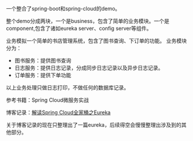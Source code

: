 一个整合了spring-boot和spring-cloud的demo。

整个demo分成两块，一个是business，包含了简单的业务模块。一个是component,包含了诸如eureka server、config server等组件。


业务模拟一个简单的书店管理系统，包含了图书查询、下订单的功能。
业务模块分为：
* 图书服务：提供图书查询
* 日志服务：提供日志记录，分成同步日志记录以及异步日志记录。
* 订单服务：提供下单功能

以上业务处理只做日志打印，不做任何的数据库记录。






参考书籍：Spring Cloud微服务实战

博客记录：[解读Spring Cloud全家桶之Eureka](http://nero.life/2019/01/28/%E8%A7%A3%E8%AF%BBSpring-Cloud%E5%85%A8%E5%AE%B6%E6%A1%B6%E4%B9%8BEureka/)

关于博客记录的现在只整理出了一篇eureka，后续得空会慢慢整理出涉及到的其他部分。